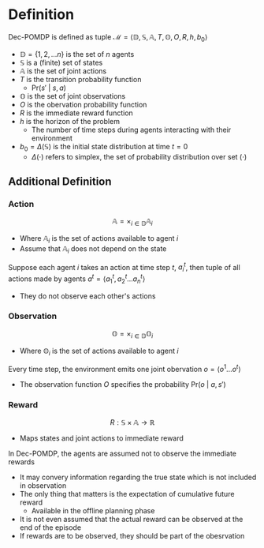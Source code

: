 # Definition
Dec-POMDP is defined as tuple $\mathcal{M}=\langle\mathbb{D}, \mathbb{S, A}, T, \mathbb{O}, O, R, h, b_{0}\rangle$
- $\mathbb{D}=\{ 1,2,\dots n \}$ is the set of $n$ agents
- $\mathbb{S}$ is a (finite) set of states
- $\mathbb{A}$ is the set of joint actions
- $T$ is the transition probability function
	- $\text{Pr}(s'\text{ | }s,a)$
- $\mathbb{O}$ is the set of joint observations
- $O$ is the obervation probability function
- $R$ is the immediate reward function
- $h$ is the horizon of the problem
	- The number of time steps during agents interacting with their environment
- $b_{0}=\Delta(\mathbb{S})$ is the initial state distribution at time $t=0$
	- $\Delta(\cdot)$ refers to simplex, the set of probability distribution over set $(\cdot)$

## Additional Definition
### Action
$$\mathbb{A}=\times_{i\in \mathbb{D}}\mathbb{A}_{i}$$
- Where $\mathbb{A}_{i}$ is the set of actions available to agent $i$
- Assume that $\mathbb{A}_{i}$ does not depend on the state

Suppose each agent $i$ takes an action at time step $t$, $a^{t}_{i}$, then tuple of all actions made by agents $a^{t}=\langle a^{t}_{1}, a^{t}_{2}\dots a^{t}_{n} \rangle$
- They do not observe each other's actions

### Observation
$$\mathbb{O}=\times_{i\in \mathbb{D}}\mathbb{O}_{i}$$
- Where $\mathbb{O}_{i}$ is the set of actions available to agent $i$

Every time step, the environment emits one joint obervation $o=\langle o^{1}\dots o^{t} \rangle$
- The observation function $O$ specifies the probability $\text{Pr}(o\text{ | }a,s')$

### Reward
$$R:\mathbb{S}\times \mathbb{A}\to\mathbb{R}$$
- Maps states and joint actions to immediate reward

In Dec-POMDP, the agents are assumed not to observe the immediate rewards
- It may convery information regarding the true state which is not included in observation
- The only thing that matters is the expectation of cumulative future reward
	- Available in the offline planning phase
- It is not even assumed that the actual reward can be observed at the end of the episode
- If rewards are to be observed, they should be part of the obesrvation
